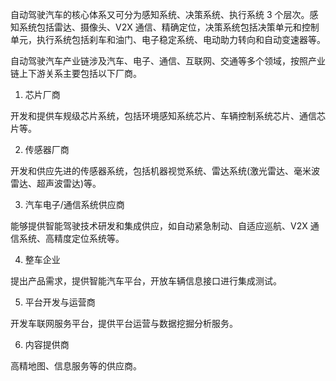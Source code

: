 
自动驾驶汽车的核心体系又可分为感知系统、决策系统、执行系统 3 个层次。感知系统包括雷达、摄像头、V2X 通信、精确定位，决策系统包括决策单元和控制单元，执行系统包括刹车和油门、电子稳定系统、电动助力转向和自动变速器等。

自动驾驶汽车产业链涉及汽车、电子、通信、互联网、交通等多个领域，按照产业链上下游关系主要包括以下厂商。

1. 芯片厂商

开发和提供车规级芯片系统，包括环境感知系统芯片、车辆控制系统芯片、通信芯片等。

2. 传感器厂商

开发和供应先进的传感器系统，包括机器视觉系统、雷达系统(激光雷达、毫米波雷达、超声波雷达)等。

3. 汽车电子/通信系统供应商

能够提供智能驾驶技术研发和集成供应，如自动紧急制动、自适应巡航、V2X 通信系统、高精度定位系统等。

4. 整车企业

提出产品需求，提供智能汽车平台，开放车辆信息接口进行集成测试。

5. 平台开发与运营商

开发车联网服务平台，提供平台运营与数据挖掘分析服务。

6. 内容提供商

高精地图、信息服务等的供应商。
